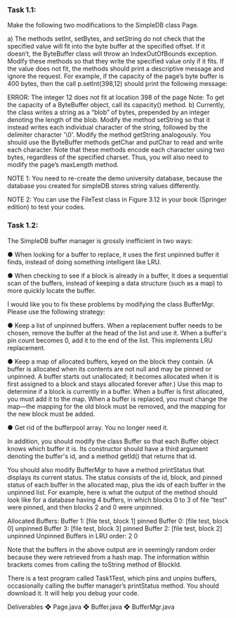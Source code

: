 <h3>Task 1.1:</h3>

Make the following two modifications to the SimpleDB class Page.

a) The methods setInt, setBytes, and setString do not check that the specified value will fit into the byte buffer at the specified offset. If it doesn’t, the ByteBuffer class will throw an IndexOutOfBounds exception. Modify these methods so that they write the specified value only if it fits. If the value does not fit, the methods should print a descriptive message and ignore the request. For example, if the capacity of the page’s byte buffer is 400 bytes, then the call p.setInt(398,12) should print the following message:

ERROR: The integer 12 does not fit at location 398 of the page Note: To get the capacity of a ByteBuffer object, call its capacity() method.
b) Currently, the class writes a string as a “blob” of bytes, prepended by an integer denoting the length of the blob. Modify the method setString so that it instead writes each individual character of the string, followed by the delimiter character '\0'. Modify the method getString analogously.
You should use the ByteBuffer methods getChar and putChar to read and write each character. Note that these methods encode each character using two bytes, regardless of the specified charset. Thus, you will also need to modify the page’s maxLength method.

NOTE 1: You need to re-create the demo university database, because the database you created for simpleDB stores string values differently.

NOTE 2: You can use the FileTest class in Figure 3.12 in your book (Springer edition) to test your codes.

<h3>Task 1.2:</h3>

The SimpleDB buffer manager is grossly inefficient in two ways:

● When looking for a buffer to replace, it uses the first unpinned buffer it finds, instead of doing something intelligent like LRU.

● When checking to see if a block is already in a buffer, it does a sequential scan of the buffers, instead of keeping a data structure (such as a map) to more quickly locate the buffer.

I would like you to fix these problems by modifying the class BufferMgr. Please use the following strategy:

● Keep a list of unpinned buffers. When a replacement buffer needs to be chosen, remove the buffer at the head of the list and use it. When a buffer's pin count becomes 0, add it to the end of the list. This implements LRU replacement.

● Keep a map of allocated buffers, keyed on the block they contain. (A buffer is allocated when its contents are not null and may be pinned or unpinned. A buffer starts out unallocated; it becomes allocated when it is first assigned to a block and stays allocated forever after.) Use this map to determine if a block is currently in a buffer. When a buffer is first allocated, you must add it to the map. When a buffer is replaced, you must change the map—the mapping for the old block must be removed, and the mapping for the new block must be added.

● Get rid of the bufferpool array. You no longer need it.

In addition, you should modify the class Buffer so that each Buffer object knows which buffer it is. Its constructor should have a third argument denoting the buffer's id, and a method getId() that returns that id.

You should also modify BufferMgr to have a method printStatus that displays its current status. The status consists of the id, block, and pinned status of each buffer in the allocated map, plus the ids of each buffer in the unpinned list. For example, here is what the output of the method should look like for a database having 4 buffers, in which blocks 0 to 3 of file “test” were pinned, and then blocks 2 and 0 were unpinned.

Allocated Buffers:
Buffer 1: [file test, block 1] pinned
Buffer 0: [file test, block 0] unpinned
Buffer 3: [file test, block 3] pinned
Buffer 2: [file test, block 2] unpinned
Unpinned Buffers in LRU order: 2 0

Note that the buffers in the above output are in seemingly random order because they were retrieved from a hash map. The information within brackets comes from calling the toString method of BlockId.

There is a test program called Task1Test, which pins and unpins buffers, occasionally calling the buffer manager’s printStatus method. You should download it. It will help you debug your code.

Deliverables
❖ Page.java
❖ Buffer.java
❖ BufferMgr.java